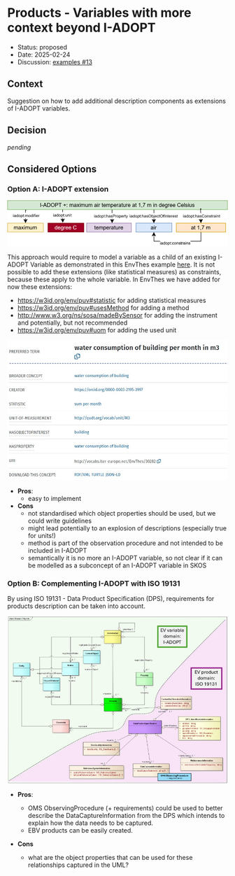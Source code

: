 # Products - Variables with more context beyond I-ADOPT

* Status: proposed
* Date: 2025-02-24
* Discussion: [examples #13](https://github.com/i-adopt/examples/issues/13)

## Context

Suggestion on how to add additional description components as extensions of I-ADOPT variables. 

## Decision

*pending*

## Considered Options

### Option A: I-ADOPT extension

![I-ADOPT Plus](002/option002A.drawio.svg)

This approach would require to model a variable as a child of an existing I-ADOPT Variable as demonstrated in this EnvThes example [here](http://vocabs.lter-europe.net/EnvThes/30282). It is not possible to add these extensions (like statistical measures) as constraints, because these apply to the whole variable. 
In EnvThes we have added for now these extensions:
* https://w3id.org/env/puv#statistic for adding statistical measures
* https://w3id.org/env/puv#usesMethod for adding a method
* http://www.w3.org/ns/sosa/madeBySensor for adding the instrument and potentially, but not recommended
* https://w3id.org/env/puv#uom for adding the used unit

![I-ADOPT PLUS implemented in Envthes](002/EnvThes_I-ADOPT_plus.jpg)

* **Pros**:
  * easy to implement
* **Cons**
  * not standardised which object properties should be used, but we could write guidelines
  * might lead potentially to an explosion of descriptions (especially true for units!)
  * method is part of the observation procedure and not intended to be included in I-ADOPT
  * semantically it is no more an I-ADOPT variable, so not clear if it can be modelled as a subconcept of an I-ADOPT variable in SKOS

### Option B: Complementing I-ADOPT with ISO 19131 

By using ISO 19131 - Data Product Specification (DPS), requirements for products description can be taken into account.

![Product](002/Product.jpg)

* **Pros**:
  * OMS ObservingProcedure (+ requirements) could be used to better describe the DataCaptureInformation from the DPS which intends to explain how the data needs to be captured.
  * EBV products can be easily created.
    
* **Cons**
  * what are the object properties that can be used for these relationships captured in the UML?
    
